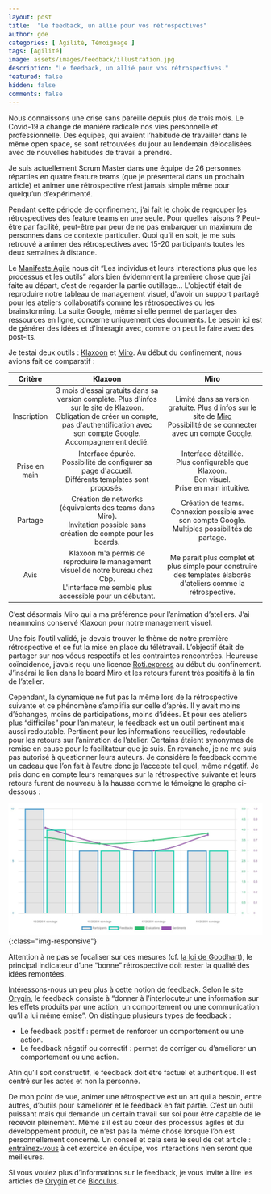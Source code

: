 ```yaml
---
layout: post
title:  "Le feedback, un allié pour vos rétrospectives"
author: gde
categories: [ Agilité, Témoignage ]
tags: [Agilité]
image: assets/images/feedback/illustration.jpg
description: "Le feedback, un allié pour vos rétrospectives."
featured: false
hidden: false
comments: false
---
```



Nous connaissons une crise sans pareille depuis plus de trois mois. Le Covid-19 a changé de manière radicale nos vies personnelle et professionnelle. 
Des équipes, qui avaient l’habitude de travailler dans le même open space, se sont retrouvées du jour au lendemain délocalisées avec de nouvelles habitudes de travail à prendre. 

Je suis actuellement Scrum Master dans une équipe de 26 personnes réparties en quatre feature teams (que je présenterai dans un prochain article) et animer une rétrospective n’est jamais simple même pour quelqu’un d’expérimenté.

Pendant cette période de confinement, j’ai fait le choix de regrouper les rétrospectives des feature teams en une seule. Pour quelles raisons ? Peut-être par facilité, peut-être par peur de ne pas embarquer un maximum de personnes dans ce contexte particulier. Quoi qu’il en soit, je me suis retrouvé à animer des rétrospectives avec 15-20 participants toutes les deux semaines à distance. 

Le [Manifeste Agile](https://agilemanifesto.org/iso/fr/manifesto.html) nous dit “Les individus et leurs interactions plus que les processus et les outils” alors bien évidemment la première chose que j’ai faite au départ, c’est de regarder la partie outillage... L'objectif était de reproduire notre tableau de management visuel, d'avoir un support partagé pour les ateliers collaboratifs comme les rétrospectives ou les brainstorming. La suite Google, même si elle permet de partager des ressources en ligne, concerne uniquement des documents. Le besoin ici est de générer des idées et d'interagir avec, comme on peut le faire avec des post-its.

Je testai deux outils : [Klaxoon](https://klaxoon.com/) et [Miro](https://miro.com/). Au début du confinement, nous avions fait ce comparatif :

| Critère | Klaxoon | Miro |
|:-------:|:--------:|:---------:|
| Inscription | 3 mois d'essai gratuits dans sa version complète. Plus d'infos sur le site de [Klaxoon](https://info.klaxoon.com/fr/klaxoon-offre-3-mois-dessai-gratuit-%C3%A0-ses-outils-de-travail-%C3%A0-distance).<br/>Obligation de créer un compte, pas d'authentification avec son compte Google. Accompagnement dédié.| Limité dans sa version gratuite. Plus d'infos sur le site de [Miro](https://miro.com/pricing)<br/> Possibilité de se connecter avec un compte Google.|
| Prise en main | Interface épurée.<br/>Possibilité de configurer sa page d'accueil.<br/>Différents templates sont proposés. | Interface détaillée.<br/>Plus configurable que Klaxoon.<br/>Bon visuel.<br/>Prise en main intuitive.|
| Partage | Création de networks (équivalents des teams dans Miro).<br/>Invitation possible sans création de compte pour les boards. | Création de teams.<br/>Connexion possible avec son compte Google.<br/>Multiples possibilités de partage.|
| Avis | Klaxoon m'a permis de reproduire le management visuel de notre bureau chez Cbp.<br/>L'interface me semble plus accessible pour un débutant.| Me parait plus complet et plus simple pour construire des templates élaborés d'ateliers comme la rétrospective. |



C’est désormais Miro qui a ma préférence pour l’animation d’ateliers. J’ai néanmoins conservé Klaxoon pour notre management visuel.

Une fois l’outil validé, je devais trouver le thème de notre première rétrospective et ce fut la mise en place du télétravail. L’objectif était de partager sur nos vécus respectifs et les contraintes rencontrées. Heureuse coïncidence, j’avais reçu une licence [Roti.express](https://roti.express/) au début du confinement. J’insérai le lien dans le board Miro et les retours furent très positifs à la fin de l’atelier. 

Cependant, la dynamique ne fut pas la même lors de la rétrospective suivante et ce phénomène s’amplifia sur celle d’après. Il y avait moins d’échanges, moins de participations, moins d’idées. 
Et pour ces ateliers plus “difficiles” pour l’animateur, le feedback est un outil pertinent mais aussi redoutable. Pertinent pour les informations recueillies, redoutable pour les retours sur l’animation de l’atelier. Certains étaient synonymes de remise en cause pour le facilitateur que je suis. En revanche, je ne me suis pas autorisé à questionner leurs auteurs. Je considère le feedback comme un cadeau que l’on fait à l’autre donc je l’accepte tel quel, même négatif. 
Je pris donc en compte leurs remarques sur la rétrospective suivante et leurs retours furent de nouveau à la hausse comme le témoigne le graphe ci-dessous : 

![image](/assets/images/feedback/courbe.png){:class="img-responsive"}

Attention à ne pas se focaliser sur ces mesures (cf. [la loi de Goodhart](https://fr.wikipedia.org/wiki/Loi_de_Goodhart)), le principal indicateur d’une “bonne” rétrospective doit rester la qualité des idées remontées.

Intéressons-nous un peu plus à cette notion de feedback. Selon le site [Orygin](https://www.orygin.fr/coaching-management/feedback/), le feedback consiste à “donner à l’interlocuteur une information sur les effets produits par une action, un comportement ou une communication qu’il a lui même émise”. On distingue plusieurs types de feedback :
- Le feedback positif : permet de renforcer un comportement ou une action.
- Le feedback négatif ou correctif : permet de corriger ou d’améliorer un comportement ou une action.

Afin qu’il soit constructif, le feedback doit être factuel et authentique. Il est centré sur les actes et non la personne.

De mon point de vue, animer une rétrospective est un art qui a besoin, entre autres, d’outils pour s’améliorer et le feedback en fait partie. C’est un outil puissant mais qui demande un certain travail sur soi pour être capable de le recevoir pleinement. Même s’il est au cœur des processus agiles et du développement produit, ce n’est pas la même chose lorsque l’on est personnellement concerné. 
Un conseil et cela sera le seul de cet article : [entraînez-vous](https://coach-agile.com/2019/01/art-du-feedback/) à cet exercice en équipe, vos interactions n’en seront que meilleures.

Si vous voulez plus d’informations sur le feedback, je vous invite à lire les articles de [Orygin](https://www.orygin.fr/coaching-management/feedback/) et de [Bloculus](https://bloculus.com/sauvez-des-vies-faites-des-feedbacks/).
